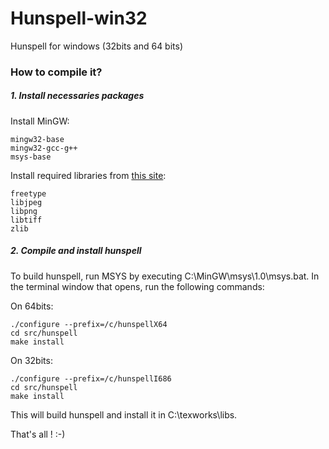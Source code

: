 # Hunspell-win32

Hunspell for windows (32bits and 64 bits)

### How to compile it?

##### 1. Install necessaries packages

Install MinGW:

    mingw32-base
    mingw32-gcc-g++
    msys-base

Install required libraries from [this site](http://gnuwin32.sourceforge.net/packages.html):

    freetype
    libjpeg
    libpng
    libtiff
    zlib


##### 2. Compile and install hunspell

To build hunspell, run MSYS by executing C:\MinGW\msys\1.0\msys.bat. In the terminal window that opens, run the following commands:

On 64bits:

    ./configure --prefix=/c/hunspellX64
    cd src/hunspell
    make install

On 32bits:

    ./configure --prefix=/c/hunspellI686
    cd src/hunspell
    make install


This will build hunspell and install it in C:\texworks\libs.


That's all ! :-)
